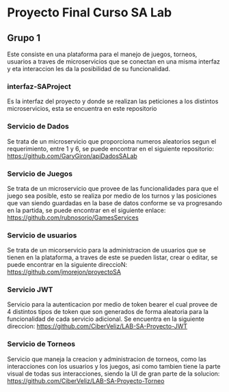# Proyecto Final Curso SA Lab
## Grupo 1
Este consiste en una plataforma para el manejo de juegos, torneos, usuarios a traves de microservicios que se conectan en una misma interfaz y eta interaccion les da la posibilidad de su funcionalidad.
### interfaz-SAProject
Es la interfaz del proyecto y donde se realizan las peticiones a los distintos microservicios, esta se encuentra en este repositorio

### Servicio de Dados
Se trata de un microservicio que proporciona numeros aleatorios segun el requerimiento, entre 1 y 6, se puede encontrar en el siguiente repositorio:
https://github.com/GaryGiron/apiDadosSALab

### Servicio de Juegos
Se trata de un microservicio que provee de las funcionalidades para que el juego sea posible, esto se realiza por medio de los turnos y las posiciones que van siendo guardadas en la base de datos conforme se va progresando en la partida, se puede encontrar en el siguiente enlace:
https://github.com/rubnosorio/GamesServices

### Servicio de usuarios
Se trata de un micorservicio para la administracion de usuarios que se tienen en la plataforma, a traves de este se pueden listar, crear o editar, se puede encontrar en la siguiente direccioN:
https://github.com/jmorejon/proyectoSA

### Servicio JWT
Servicio para la autenticacion por medio de token bearer el cual provee de 4 distintos tipos de token que son generados de forma aleatoria para la funcionalidad de cada servicio adicional. Se encuentra en la siguiente direccion:
https://github.com/CiberVeliz/LAB-SA-Proyecto-JWT

### Servicio de Torneos
Servicio que maneja la creacion y administracion de torneos, como las interacciones con los usuarios y los juegos, asi como tambien tiene la parte visual de todas sus interacciones, siendo la UI de gran parte de la solucion:
https://github.com/CiberVeliz/LAB-SA-Proyecto-Torneo
